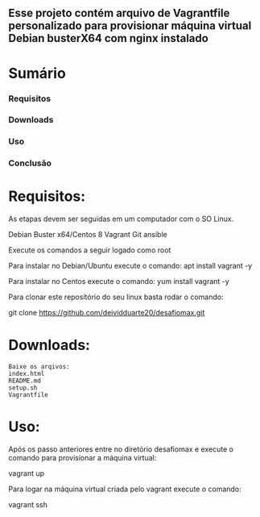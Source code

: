 
## Esse projeto contém arquivo de Vagrantfile personalizado para provisionar máquina virtual Debian busterX64 com nginx instalado


# Sumário

   ### Requisitos
   ### Downloads
   ### Uso
   ### Conclusão


# Requisitos:

As etapas devem ser seguidas em um computador com o SO Linux.

Debian Buster x64/Centos 8
Vagrant
Git
ansible

Execute os comandos a seguir logado como root


Para instalar no Debian/Ubuntu execute o comando:
apt install vagrant -y

Para instalar no Centos execute o comando:
yum install vagrant -y

Para clonar este reposítório do seu linux basta rodar o comando:

git clone https://github.com/deividduarte20/desafiomax.git

# Downloads:
  
    Baixe os arqivos:
    index.html
    README.md
    setup.sh
    Vagrantfile

# Uso:

Após os passo anteriores entre no diretório desafiomax e execute o comando para provisionar a máquina virtual:

vagrant up

Para logar na máquina virtual criada pelo vagrant execute o comando:

vagrant ssh



